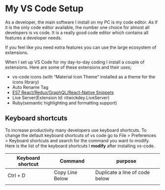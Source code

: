 # My VS Code Setup

As a developer, the main software I install on my PC is my code editor. As if it is the only code editor available, the number one choice for almost all developers is vs code. It is a really good code editor which contains all features a developer needs.  

If you feel like you need extra features you can use the large ecosystem of extensions.

When I set up VS Code for my day-to-day coding I install a couple of extensions. Here are some of these extensions and their uses;

- vs-code icons (with “Material Icon Theme” installed as a theme for the icons library)
- Auto Rename Tag
- [ES7 React/Redux/GraphQL/React-Native Snippets]([https://www.digitalocean.com/community/tutorials/the-best-react-extension-for-vs-code](https://www.digitalocean.com/community/tutorials/the-best-react-extension-for-vs-code))
- Live Server(Extension Id: ritwickdey.LiveServer)
- Ruby(semantic highlighting and formatting support)

## Keyboard shortcuts

To increase productivity many developers use keyboard shortcuts. To change the default keyboard shortcuts of vs code go to File > Preferences > Keyboard shortcuts and search for the command you want to modify. Here is the list of the keyboard shortcuts I **modify** after installing vs-code. 

| Keyboard shortcut  | Command | purpose |
| --- | --- | --- |
| Ctrl + D | Copy Line Below | Duplicate a line of code below  |
|  |  |  |